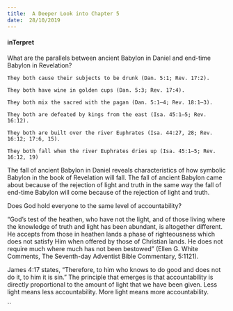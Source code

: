 ```yaml
---
title:  A Deeper Look into Chapter 5
date:  28/10/2019
---
```


#### inTerpret

What are the parallels between ancient Babylon in Daniel and end-time Babylon in Revelation?

`They both cause their subjects to be drunk (Dan. 5:1; Rev. 17:2).`

`They both have wine in golden cups (Dan. 5:3; Rev. 17:4).`

`They both mix the sacred with the pagan (Dan. 5:1–4; Rev. 18:1–3).`

`They both are defeated by kings from the east (Isa. 45:1–5; Rev. 16:12).`

`They both are built over the river Euphrates (Isa. 44:27, 28; Rev. 16:12; 17:6, 15).`

`They both fall when the river Euphrates dries up (Isa. 45:1–5; Rev. 16:12, 19)`

The fall of ancient Babylon in Daniel reveals characteristics of how symbolic Babylon in the book of Revelation will fall. The fall of ancient Babylon came about because of the rejection of light and truth in the same way the fall of end-time Babylon will come because of the rejection of light and truth.

Does God hold everyone to the same level of accountability?

“God’s test of the heathen, who have not the light, and of those living where the knowledge of truth and light has been abundant, is altogether different. He accepts from those in heathen lands a phase of righteousness which does not satisfy Him when offered by those of Christian lands. He does not require much where much has not been bestowed” (Ellen G. White Comments, The Seventh-day Adventist Bible Commentary, 5:1121).

James 4:17 states, “Therefore, to him who knows to do good and does not do it, to him it is sin.” The principle that emerges is that accountability is directly proportional to the amount of light that we have been given. Less light means less accountability. More light means more accountability.

``